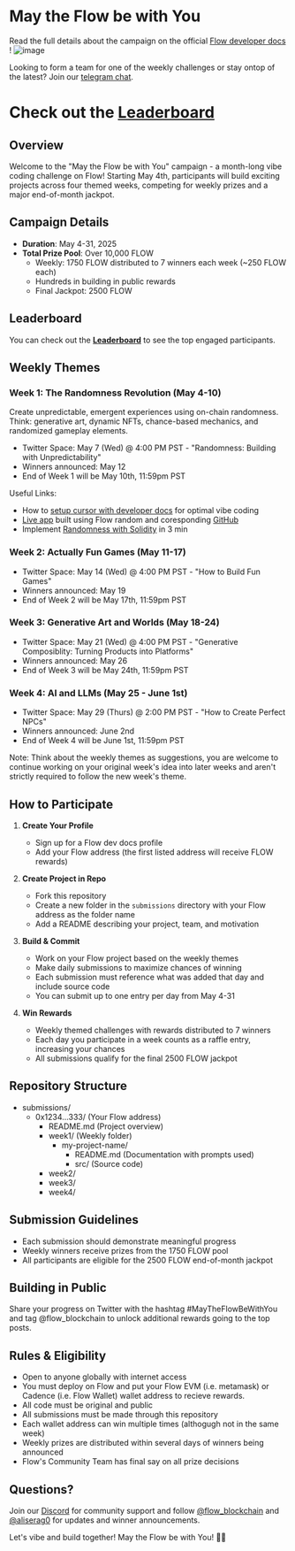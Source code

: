 # May the Flow be with You

Read the full details about the campaign on the official [Flow developer docs ](https://developers.flow.com/ecosystem/Hackathons%20and%20Events/may-the-flow-be-with-you)!
![image](https://github.com/user-attachments/assets/50bbb631-a461-4ec4-886e-3936001eeafa)

Looking to form a team for one of the weekly challenges or stay ontop of the latest? Join our [telegram chat](https://t.me/flow_world_tour).

# Check out the [Leaderboard](https://onflow.github.io/May-The-Flow-Be-With-You/)

## Overview
Welcome to the "May the Flow be with You" campaign - a month-long vibe coding challenge on Flow! Starting May 4th, participants will build exciting projects across four themed weeks, competing for weekly prizes and a major end-of-month jackpot.

## Campaign Details

- **Duration**: May 4-31, 2025
- **Total Prize Pool**: Over 10,000 FLOW
  - Weekly: 1750 FLOW distributed to 7 winners each week (~250 FLOW each)
  - Hundreds in building in public rewards
  - Final Jackpot: 2500 FLOW

## Leaderboard

You can check out the **[Leaderboard](https://onflow.github.io/May-The-Flow-Be-With-You/)** to see the top engaged participants.

## Weekly Themes

### Week 1: The Randomness Revolution (May 4-10)
Create unpredictable, emergent experiences using on-chain randomness. Think: generative art, dynamic NFTs, chance-based mechanics, and randomized gameplay elements.
- Twitter Space: May 7 (Wed) @ 4:00 PM PST - "Randomness: Building with Unpredictability"
- Winners announced: May 12
- End of Week 1 will be May 10th, 11:59pm PST

Useful Links:
- How to [setup cursor with developer docs](https://developers.flow.com/tutorials/ai-plus-flow/cursor ) for optimal vibe coding
- [Live app](https://randoms.wtf/) built using Flow random and coresponding [GitHub](https://github.com/Aliserag/random.wtf)
- Implement [Randomness with Solidity](https://developers.flow.com/evm/guides/vrf ) in 3 min

### Week 2: Actually Fun Games (May 11-17)
- Twitter Space: May 14 (Wed) @ 4:00 PM PST - "How to Build Fun Games"
- Winners announced: May 19
- End of Week 2 will be May 17th, 11:59pm PST

### Week 3: Generative Art and Worlds (May 18-24)
- Twitter Space: May 21 (Wed) @ 4:00 PM PST - "Generative Composiblity: Turning Products into Platforms"
- Winners announced: May 26
- End of Week 3 will be May 24th, 11:59pm PST

### Week 4: AI and LLMs (May 25 - June 1st)
- Twitter Space: May 29 (Thurs) @ 2:00 PM PST - "How to Create Perfect NPCs"
- Winners announced: June 2nd
- End of Week 4 will be June 1st, 11:59pm PST

  
Note: Think about the weekly themes as suggestions, you are welcome to continue working on your original week's idea into later weeks and aren't strictly required to follow the new week's theme.

## How to Participate

1. **Create Your Profile**
   - Sign up for a Flow dev docs profile
   - Add your Flow address (the first listed address will receive FLOW rewards)

2. **Create Project in Repo**
   - Fork this repository
   - Create a new folder in the `submissions` directory with your Flow address as the folder name
   - Add a README describing your project, team, and motivation

3. **Build & Commit**
   - Work on your Flow project based on the weekly themes
   - Make daily submissions to maximize chances of winning
   - Each submission must reference what was added that day and include source code
   - You can submit up to one entry per day from May 4-31

4. **Win Rewards**
   - Weekly themed challenges with rewards distributed to 7 winners
   - Each day you participate in a week counts as a raffle entry, increasing your chances
   - All submissions qualify for the final 2500 FLOW jackpot

## Repository Structure
* submissions/
  * 0x1234...333/ (Your Flow address)
    * README.md (Project overview)
    * week1/ (Weekly folder)
      * my-project-name/ 
        * README.md (Documentation with prompts used)
        * src/ (Source code)
    * week2/
    * week3/
    * week4/

## Submission Guidelines
- Each submission should demonstrate meaningful progress
- Weekly winners receive prizes from the 1750 FLOW pool
- All participants are eligible for the 2500 FLOW end-of-month jackpot

## Building in Public
Share your progress on Twitter with the hashtag #MayTheFlowBeWithYou and tag @flow_blockchain to unlock additional rewards going to the top posts.

## Rules & Eligibility
- Open to anyone globally with internet access
- You must deploy on Flow and put your Flow EVM (i.e. metamask) or Cadence (i.e. Flow Wallet) wallet address to recieve rewards.
- All code must be original and public
- All submissions must be made through this repository
- Each wallet address can win multiple times (althogugh not in the same week)
- Weekly prizes are distributed within several days of winners being announced
- Flow's Community Team has final say on all prize decisions

## Questions?
Join our [Discord](https://discord.gg/flow) for community support and follow [@flow_blockchain](https://twitter.com/flow_blockchain) and [@aliserag0](https://twitter.com/aliserag0) for updates and winner announcements.

Let's vibe and build together! May the Flow be with You! 🌊🚀
